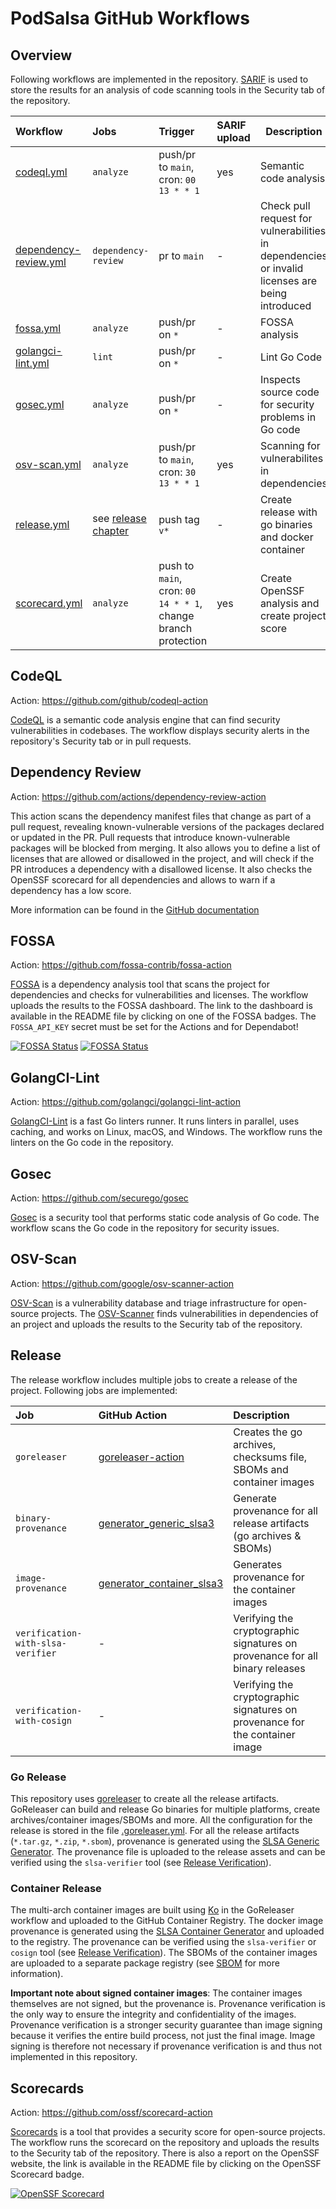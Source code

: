# PodSalsa GitHub Workflows

## Overview

Following workflows are implemented in the repository.
[SARIF](https://docs.github.com/en/code-security/code-scanning/integrating-with-code-scanning/sarif-support-for-code-scanning) is used to store the results for an analysis of code scanning tools in the Security tab of the repository.

| Workflow                                         | Jobs                            | Trigger                                                       | SARIF upload | Description                                                                                     |
| :----------------------------------------------- | :------------------------------ | :------------------------------------------------------------ | :----------- | ----------------------------------------------------------------------------------------------- |
| [codeql.yml](./codeql.yml)                       | `analyze`                       | push/pr to `main`, cron: `00 13 * * 1`                        | yes          | Semantic code analysis                                                                          |
| [dependency-review.yml](./dependency-review.yml) | `dependency-review`             | pr to `main`                                                  | -            | Check pull request for vulnerabilities in dependencies or invalid licenses are being introduced |
| [fossa.yml](./fossa.yml)                         | `analyze`                       | push/pr on `*`                                                | -            | FOSSA analysis                                                                                  |
| [golangci-lint.yml](./golangci-lint.yml)         | `lint`                          | push/pr on `*`                                                | -            | Lint Go Code                                                                                    |
| [gosec.yml](./gosec.yml)                         | `analyze`                       | push/pr on `*`                                                | -            | Inspects source code for security problems in Go code                                           |
| [osv-scan.yml](./osv-scan.yml)                   | `analyze`                       | push/pr to `main`, cron: `30 13 * * 1`                        | yes          | Scanning for vulnerabilites in dependencies                                                     |
| [release.yml](./release.yml)                     | see [release chapter](#release) | push tag `v*`                                                 | -            | Create release with go binaries and docker container                                            |
| [scorecard.yml](./scorecard.yml)                 | `analyze`                       | push to `main`, cron: `00 14 * * 1`, change branch protection | yes          | Create OpenSSF analysis and create project score                                                |

## CodeQL

Action: https://github.com/github/codeql-action

[CodeQL](https://codeql.github.com/) is a semantic code analysis engine that can find security vulnerabilities in codebases. The workflow displays security alerts in the repository's Security tab or in pull requests.

## Dependency Review

Action: https://github.com/actions/dependency-review-action

This action scans the dependency manifest files that change as part of a pull request, revealing known-vulnerable versions of the packages declared or updated in the PR. Pull requests that introduce known-vulnerable packages will be blocked from merging.
It also allows you to define a list of licenses that are allowed or disallowed in the project, and will check if the PR introduces a dependency with a disallowed license.
It also checks the OpenSSF scorecard for all dependencies and allows to warn if a dependency has a low score.

More information can be found in the [GitHub documentation](https://docs.github.com/en/code-security/supply-chain-security/understanding-your-software-supply-chain/about-dependency-review)

## FOSSA

Action: https://github.com/fossa-contrib/fossa-action

[FOSSA](https://fossa.com/) is a dependency analysis tool that scans the project for dependencies and checks for vulnerabilities and licenses. The workflow uploads the results to the FOSSA dashboard. The link to the dashboard is available in the README file by clicking on one of the FOSSA badges.
The `FOSSA_API_KEY` secret must be set for the Actions and for Dependabot!

[![FOSSA Status](https://app.fossa.com/api/projects/custom%2B44203%2Fgithub.com%2Fjanfuhrer%2Fpodsalsa.svg?type=shield&issueType=license)](https://app.fossa.com/projects/custom%2B44203%2Fgithub.com%2Fjanfuhrer%2Fpodsalsa?ref=badge_shield&issueType=license) [![FOSSA Status](https://app.fossa.com/api/projects/custom%2B44203%2Fgithub.com%2Fjanfuhrer%2Fpodsalsa.svg?type=shield&issueType=security)](https://app.fossa.com/projects/custom%2B44203%2Fgithub.com%2Fjanfuhrer%2Fpodsalsa?ref=badge_shield&issueType=security)

## GolangCI-Lint

Action: https://github.com/golangci/golangci-lint-action

[GolangCI-Lint](https://golangci-lint.run/) is a fast Go linters runner. It runs linters in parallel, uses caching, and works on Linux, macOS, and Windows. The workflow runs the linters on the Go code in the repository.

## Gosec

Action: https://github.com/securego/gosec

[Gosec](https://securego.io/) is a security tool that performs static code analysis of Go code. The workflow scans the Go code in the repository for security issues.

## OSV-Scan

Action: https://github.com/google/osv-scanner-action

[OSV-Scan](https://osv.dev/) is a vulnerability database and triage infrastructure for open-source projects. The [OSV-Scanner](https://google.github.io/osv-scanner/) finds vulnerabilities in dependencies of an project and uploads the results to the Security tab of the repository.

## Release

The release workflow includes multiple jobs to create a release of the project. Following jobs are implemented:

| Job                               | GitHub Action                                                                                                                    | Description                                                                  |
| :-------------------------------- | :------------------------------------------------------------------------------------------------------------------------------- | :--------------------------------------------------------------------------- |
| `goreleaser`                      | [goreleaser-action](https://github.com/goreleaser/goreleaser-action)                                                             | Creates the go archives, checksums file, SBOMs and container images          |
| `binary-provenance`               | [generator_generic_slsa3](https://github.com/slsa-framework/slsa-github-generator/blob/main/internal/builders/generic/README.md) | Generate provenance for all release artifacts (go archives & SBOMs)          |
| `image-provenance`                | [generator_container_slsa3](https://github.com/slsa-framework/slsa-github-generator/tree/main/internal/builders/container)       | Generates provenance for the container images                                |
| `verification-with-slsa-verifier` | -                                                                                                                                | Verifying the cryptographic signatures on provenance for all binary releases |
| `verification-with-cosign`        | -                                                                                                                                | Verifying the cryptographic signatures on provenance for the container image |

### Go Release

This repository uses [goreleaser](https://goreleaser.com/) to create all the release artifacts. GoReleaser can build and release Go binaries for multiple platforms, create archives/container images/SBOMs and more. All the configuration for the release is stored in the file [.goreleaser.yml](./../../.goreleaser.yml).
For all the release artifacts (`*.tar.gz`, `*.zip`, `*.sbom`), provenance is generated using the [SLSA Generic Generator](https://github.com/slsa-framework/slsa-github-generator/blob/main/internal/builders/generic/README.md). The provenance file is uploaded to the release assets and can be verified using the `slsa-verifier` tool (see [Release Verification](./../../SECURITY.md#release-verification)).

### Container Release

The multi-arch container images are built using [Ko](https://ko.build/) in the GoReleaser workflow and uploaded to the GitHub Container Registry. The docker image provenance is generated using the [SLSA Container Generator](https://github.com/slsa-framework/slsa-github-generator/tree/main/internal/builders/container) and uploaded to the registry. The provenance can be verified using the `slsa-verifier` or `cosign` tool (see [Release Verification](./../../SECURITY.md#release-verification)). The SBOMs of the container images are uploaded to a separate package registry (see [SBOM](./../../SECURITY.md#sbom) for more information).

**Important note about signed container images**: The container images themselves are not signed, but the provenance is. Provenance verification is the only way to ensure the integrity and confidentiality of the images. Provenance verification is a stronger security guarantee than image signing because it verifies the entire build process, not just the final image. Image signing is therefore not necessary if provenance verification is and thus not implemented in this repository.

## Scorecards

Action: https://github.com/ossf/scorecard-action

[Scorecards](https://github.com/ossf/scorecard) is a tool that provides a security score for open-source projects. The workflow runs the scorecard on the repository and uploads the results to the Security tab of the repository. There is also a report on the OpenSSF website, the link is available in the README file by clicking on the OpenSSF Scorecard badge.

[![OpenSSF Scorecard](https://api.securityscorecards.dev/projects/github.com/janfuhrer/podsalsa/badge)](https://securityscorecards.dev/viewer/?uri=github.com/janfuhrer/podsalsa)

